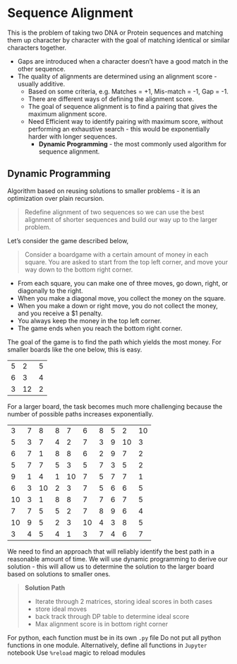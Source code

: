 # Sequence Alignment

This is the problem of taking two DNA or Protein sequences and matching them up character by character with the goal of matching identical or similar characters together.

- Gaps are introduced when a character doesn’t have a good match in the other sequence.
- The quality of alignments are determined using an alignment score - usually additive.
    - Based on some criteria, e.g. Matches = +1, Mis-match = -1, Gap = -1.
    - There are different ways of defining the alignment score.
    - The goal of sequence alignment is to find a pairing that gives the maximum alignment score.
    - Need Efficient way to identify pairing with maximum score, without performing an exhaustive search - this would be exponentially harder with longer sequences.
        - **Dynamic Programming** - the most commonly used algorithm for sequence alignment.

## Dynamic Programming

Algorithm based on reusing solutions to smaller problems - it is an optimization over plain recursion.

>Redefine alignment of two sequences so we can use the best alignment of shorter sequences and build our way up to the larger problem.

Let’s consider the game described below,
>Consider a boardgame with a certain amount of money in each square. You are asked to start from the top left corner, and move your way down to the bottom right corner.  
- From each square, you can make one of three moves, go down, right, or diagonally to the right.  
- When you make a diagonal move, you collect the money on the square.
- When you make a down or right move, you do not collect the money, and you receive a $1 penalty.
- You always keep the money in the top left corner.
- The game ends when you reach the bottom right corner.

The goal of the game is to find the path which yields the most money. For smaller boards like the one below, this is easy.

|   |    |   |
|---|----|---|
| 5 | 2  | 5 |
| 6 | 3  | 4 |
| 3 | 12 | 2 |

For a larger board, the task becomes much more challenging because the number of possible paths increases exponentially.

|||||||||||
|----|---|----|---|----|----|---|---|----|----|
| 3  | 7 | 8  | 8 | 7  | 6  | 8 | 5 | 2  | 10 |
| 5  | 3 | 7  | 4 | 2  | 7  | 3 | 9 | 10 | 3  |
| 6  | 7 | 1  | 8 | 8  | 6  | 2 | 9 | 7  | 2  |
| 5  | 7 | 7  | 5 | 3  | 5  | 7 | 3 | 5  | 2  |
| 9  | 1 | 4  | 1 | 10 | 7  | 5 | 7 | 7  | 1  |
| 6  | 3 | 10 | 2 | 3  | 7  | 5 | 6 | 6  | 5  |
| 10 | 3 | 1  | 8 | 8  | 7  | 7 | 6 | 7  | 5  |
| 7  | 7 | 5  | 5 | 2  | 7  | 8 | 9 | 6  | 4  |
| 10 | 9 | 5  | 2 | 3  | 10 | 4 | 3 | 8  | 5  |
| 3  | 4 | 5  | 4 | 1  | 3  | 7 | 4 | 6  | 7  |

We need to find an approach that will reliably identify the best path in a reasonable amount of time.
We will use dynamic programming to derive our solution - this will allow us to determine the solution to the larger board based on solutions to smaller ones.

>**Solution Path**
> - Iterate through 2 matrices, storing ideal scores in both cases
> - store ideal moves 
> - back track through DP table to determine ideal score
> - Max alignment score is in bottom right corner

For python, each function must be in its own `.py` file
Do not put all python functions in one module.
Alternatively, define all functions in `Jupyter` notebook
Use `%reload` magic to reload modules
